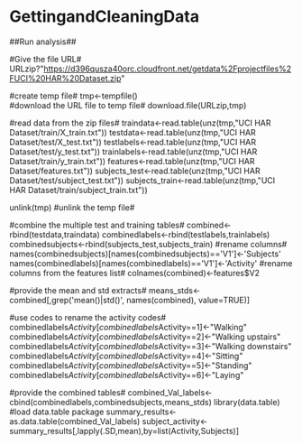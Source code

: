 # GettingandCleaningData

##Run analysis##

#Give the file URL#
URLzip?"https://d396qusza40orc.cloudfront.net/getdata%2Fprojectfiles%2FUCI%20HAR%20Dataset.zip"

#create temp file#
tmp<-tempfile()  
#download the URL file to temp file#
download.file(URLzip,tmp) 

#read data from the zip files#
traindata<-read.table(unz(tmp,"UCI HAR Dataset/train/X_train.txt"))
testdata<-read.table(unz(tmp,"UCI HAR Dataset/test/X_test.txt"))
testlabels<-read.table(unz(tmp,"UCI HAR Dataset/test/y_test.txt"))
trainlabels<-read.table(unz(tmp,"UCI HAR Dataset/train/y_train.txt"))
features<-read.table(unz(tmp,"UCI HAR Dataset/features.txt"))
subjects_test<-read.table(unz(tmp,"UCI HAR Dataset/test/subject_test.txt"))
subjects_train<-read.table(unz(tmp,"UCI HAR Dataset/train/subject_train.txt"))

unlink(tmp) #unlink the temp file#


#combine the multiple test and training tables#
combined<-rbind(testdata,traindata)
combinedlabels<-rbind(testlabels,trainlabels)
combinedsubjects<-rbind(subjects_test,subjects_train)
#rename columns#
names(combinedsubjects)[names(combinedsubjects)=='V1']<-'Subjects'
names(combinedlabels)[names(combinedlabels)=='V1']<-'Activity'
#rename columns from the features list#
colnames(combined)<-features$V2

#provide the mean and std extracts#
means_stds<-combined[,grep('mean()|std()', names(combined), value=TRUE)]

#use codes to rename the activity codes#
combinedlabels$Activity[combinedlabels$Activity==1]<-"Walking"
combinedlabels$Activity[combinedlabels$Activity==2]<-"Walking upstairs"
combinedlabels$Activity[combinedlabels$Activity==3]<-"Walking downstairs"
combinedlabels$Activity[combinedlabels$Activity==4]<-"Sitting"
combinedlabels$Activity[combinedlabels$Activity==5]<-"Standing"
combinedlabels$Activity[combinedlabels$Activity==6]<-"Laying"

#provide the combined tables#
combined_Val_labels<-cbind(combinedlabels,combinedsubjects,means_stds)
library(data.table) #load data.table package
summary_results<-as.data.table(combined_Val_labels)
subject_activity<-summary_results[,lapply(.SD,mean),by=list(Activity,Subjects)]

